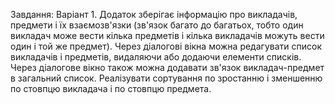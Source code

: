 Завдання: Варіант 1. Додаток зберігає інформацію про викладачів, предмети і їх взаємозв'язки (зв'язок багато до багатьох, тобто один викладач може вести кілька предметів і кілька викладачів можуть вести один і той же предмет). Через діалогові вікна можна редагувати список викладачів і предметів, видаляючи або додаючи елементи списків. Через діалогове вікно також можна додавати зв'язок викладач-предмет в загальний список. Реалізувати сортування по зростанню і зменшенню по стовпцю викладача і по стовпцю предмета.
